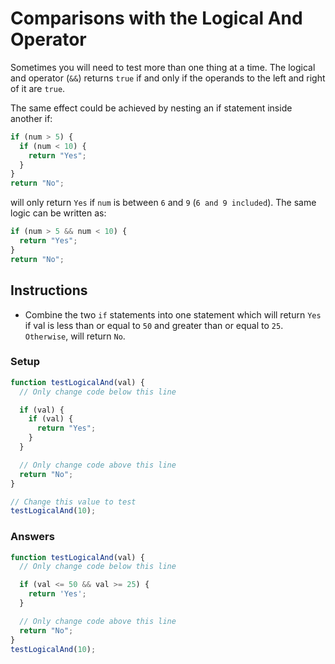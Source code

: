 # Comparisons with the Logical And Operator

Sometimes you will need to test more than one thing at a time. The logical
and operator (`&&`) returns `true` if and only if the operands to the left
and right of it are `true`.

The same effect could be achieved by nesting an if statement
inside another if:

```javascript
if (num > 5) {
  if (num < 10) {
    return "Yes";
  }
}
return "No";
```

will only return `Yes` if `num` is between `6` and `9` (`6 and 9 included`).
The same logic can be written as:

```javascript
if (num > 5 && num < 10) {
  return "Yes";
}
return "No";
```

## Instructions
 - Combine the two `if` statements into one statement which will return `Yes`
 if val is less than or equal to `50` and greater than or equal to
 `25`. `Otherwise`, will return `No`.

### Setup

```javascript
function testLogicalAnd(val) {
  // Only change code below this line

  if (val) {
    if (val) {
      return "Yes";
    }
  }

  // Only change code above this line
  return "No";
}

// Change this value to test
testLogicalAnd(10);
```

### Answers

```javascript
function testLogicalAnd(val) {
  // Only change code below this line

  if (val <= 50 && val >= 25) {
    return 'Yes';
  }

  // Only change code above this line
  return "No";
}
testLogicalAnd(10);
```
